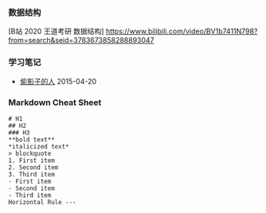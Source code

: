 ### 数据结构
[B站 2020 王道考研 数据结构]  https://www.bilibili.com/video/BV1b7411N798?from=search&seid=3783673858288893047

### 学习笔记
- [偷影子的人](https://github.com/SunShinewyf/issue-blog/issues/6) 2015-04-20

### Markdown Cheat Sheet
```
# H1
## H2
### H3
**bold text**
*italicized text*
> blockquote
1. First item
2. Second item
3. Third item
- First item
- Second item
- Third item
Horizontal Rule ---
```
